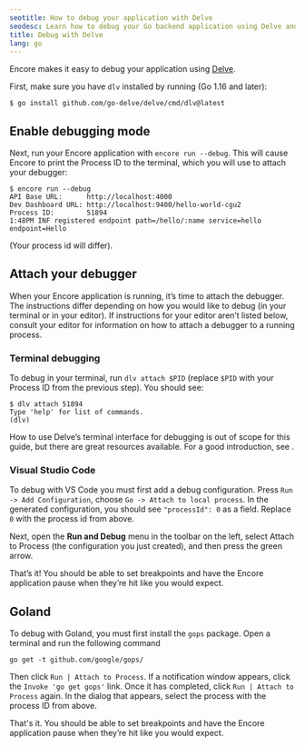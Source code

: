 ```yaml
---
seotitle: How to debug your application with Delve
seodesc: Learn how to debug your Go backend application using Delve and Encore.
title: Debug with Delve
lang: go
---
```


Encore makes it easy to debug your application using [Delve](https://github.com/go-delve/delve "Delve").

First, make sure you have `dlv` installed by running (Go 1.16 and later):

```shell
$ go install github.com/go-delve/delve/cmd/dlv@latest
```

## Enable debugging mode
Next, run your Encore application with `encore run --debug`. This will cause Encore to print the Process ID to the terminal, which you will use to attach your debugger:

```shell
$ encore run --debug
API Base URL:      http://localhost:4000
Dev Dashboard URL: http://localhost:9400/hello-world-cgu2
Process ID:        51894
1:48PM INF registered endpoint path=/hello/:name service=hello endpoint=Hello
```

(Your process id will differ).

## Attach your debugger
When your Encore application is running, it’s time to attach the debugger. The instructions differ depending on how you would like to debug (in your terminal or in your editor). If instructions for your editor aren’t listed below, consult your editor for information on how to attach a debugger to a running process.

### Terminal debugging
To debug in your terminal, run `dlv attach $PID` (replace `$PID` with your Process ID from the previous step). You should see:

```shell
$ dlv attach 51894
Type 'help' for list of commands.
(dlv)
```

How to use Delve’s terminal interface for debugging is out of scope for this guide, but there are great resources available. For a good introduction, see [](https://golang.cafe/blog/golang-debugging-with-delve.html "Debugging with Delve").

### Visual Studio Code
To debug with VS Code you must first add a debug configuration. Press `Run -> Add Configuration`, choose `Go -> Attach to local process`. In the generated configuration, you should see `"processId": 0` as a field. Replace `0` with the process id from above.

Next, open the **Run and Debug** menu in the toolbar on the left, select Attach to Process (the configuration you just created), and then press the green arrow.

That’s it! You should be able to set breakpoints and have the Encore application pause when they’re hit like you would expect.

## Goland
To debug with Goland, you must first install the `gops` package. Open a terminal and run the following command

```shell
go get -t github.com/google/gops/
```

Then click `Run | Attach to Process`. If a notification window appears, click the `Invoke 'go get gops'` link. Once 
it has completed, click `Run | Attach to Process` again. In the dialog that appears, select the process with the
process ID from above.

That's it. You should be able to set breakpoints and have the Encore application pause when they’re hit like you would expect.

